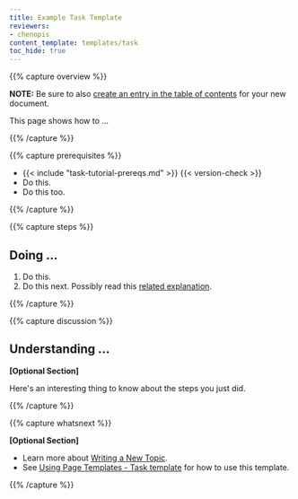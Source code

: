 ```yaml
---
title: Example Task Template
reviewers:
- chenopis
content_template: templates/task
toc_hide: true
---
```


{{% capture overview %}}

**NOTE:** Be sure to also [create an entry in the table of contents](/docs/home/contribute/write-new-topic/#creating-an-entry-in-the-table-of-contents) for your new document.

This page shows how to ...

{{% /capture %}}

{{% capture prerequisites %}}

* {{< include "task-tutorial-prereqs.md" >}} {{< version-check >}}
* Do this.
* Do this too.

{{% /capture %}}

{{% capture steps %}}

## Doing ...

1. Do this.
1. Do this next. Possibly read this [related explanation](...).

{{% /capture %}}

{{% capture discussion %}}

## Understanding ...
**[Optional Section]**

Here's an interesting thing to know about the steps you just did.

{{% /capture %}}

{{% capture whatsnext %}}

**[Optional Section]**

* Learn more about [Writing a New Topic](/docs/home/contribute/write-new-topic/).
* See [Using Page Templates - Task template](/docs/home/contribute/page-templates/#task_template) for how to use this template.

{{% /capture %}}


